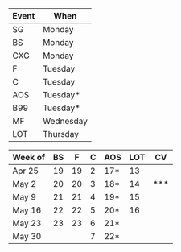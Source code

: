 | Event | When      |
|-------|-----------|
| SG    | Monday    | 
| BS    | Monday    | 
| CXG   | Monday    | 
| F     | Tuesday   | 
| C     | Tuesday   | 
| AOS   | Tuesday*  | 
| B99   | Tuesday*  | 
| MF    | Wednesday | 
| LOT   | Thursday  | 

| Week of | BS | F  | C | AOS | LOT | CV |
|---------|----|----|---|-----|-----|----|
| Apr 25  | 19 | 19 | 2 | 17* | 13  |    |
| May 2   | 20 | 20 | 3 | 18* | 14  | *** |
| May 9   | 21 | 21 | 4 | 19* | 15  |    |
| May 16  | 22 | 22 | 5 | 20* | 16  |    |
| May 23  | 23 | 23 | 6 | 21* |	    |    |
| May 30  |    |    | 7 | 22* |	    |    |
